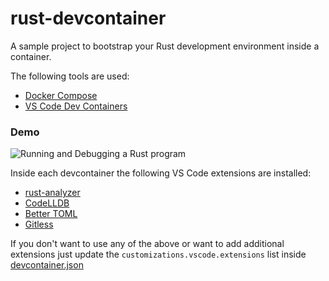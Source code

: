 # rust-devcontainer

A sample project to bootstrap your Rust development environment inside a container.

The following tools are used:
- [Docker Compose](https://docs.docker.com/compose/)
- [VS Code Dev Containers](https://code.visualstudio.com/docs/devcontainers/containers)

### Demo
![Running and Debugging a Rust program](doc/example.gif)

Inside each devcontainer the following VS Code extensions are installed:

- [rust-analyzer](https://marketplace.visualstudio.com/items?itemName=rust-lang.rust-analyzer)
- [CodeLLDB](https://marketplace.visualstudio.com/items?itemName=vadimcn.vscode-lldb)
- [Better TOML](https://marketplace.visualstudio.com/items?itemName=bungcip.better-toml)
- [Gitless](https://marketplace.visualstudio.com/items?itemName=maattdd.gitless)

If you don't want to use any of the above or want to add additional extensions just update the `customizations.vscode.extensions` list inside [devcontainer.json](.devcontainer/devcontainer.json#L9)
